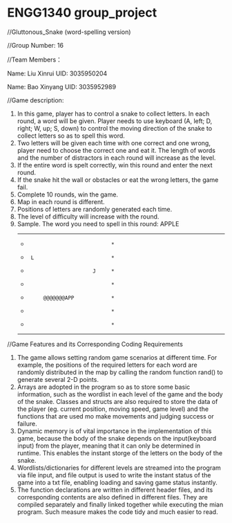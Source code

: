 # ENGG1340 group_project
//Gluttonous_Snake (word-spelling version)

//Group Number: 16

//Team Members：

Name: Liu Xinrui     UID: 3035950204

Name: Bao Xinyang    UID: 3035952989


//Game description:
1.	In this game, player has to control a snake to collect letters. In each round, a word will be given. Player needs to use keyboard (A, left; D, right; W, up; S, down) to control the moving direction of the snake to collect letters so as to spell this word. 
2.	Two letters will be given each time with one correct and one wrong, player need to choose the correct one and eat it. The length of words and the number of distractors in each round will increase as the level.
3.	If the entire word is spelt correctly, win this round and enter the next round.
4.	If the snake hit the wall or obstacles or eat the wrong letters, the game fail.
5.	Complete 10 rounds, win the game.
6.	Map in each round is different.
7.	Positions of letters are randomly generated each time.
8.	The level of difficulty will increase with the round.
9.	Sample.
    The word you need to spell in this round: APPLE
	  **********************************
	  *                                *
	  *      L                         *
	  *                          J     *
	  *                                *
	  *          @@@@@@@APP            *
	  *                                *
    *                                *
    **********************************



//Game Features and its Corresponding Coding Requirements
1. The game allows setting random game scenarios at different time. For example, the positions of the required letters for each word are randomly distributed in the map by calling the random function rand() to generate several 2-D points.
2. Arrays are adopted in the program so as to store some basic information, such as the wordlist in each level of the game and the body of the snake. Classes and structs are also required to store the data of the player (eg. current position, moving speed, game level) and the functions that are used mo make movements and judging success or failure.
3. Dynamic memory is of vital importance in the implementation of this game, because the body of the snake depends on the input(keyboard input) from the player, meaning that it can only be determined in runtime. This enables the instant storge of the letters on the body of the snake.
4. Wordlists/dictionaries for different levels are streamed into the program via file input, and file output is used to write the instant status of the game into a txt file, enabling loading and saving game status instantly.
5. The function declarations are written in different header files, and its corresponding contents are also defined in different files. They are compiled separately and finally linked together while executing the mian program. Such measure makes the code tidy and much easier to read.

